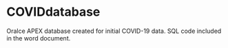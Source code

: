 # COVIDdatabase
Oralce APEX database created for initial COVID-19 data. SQL code included in the word document.

